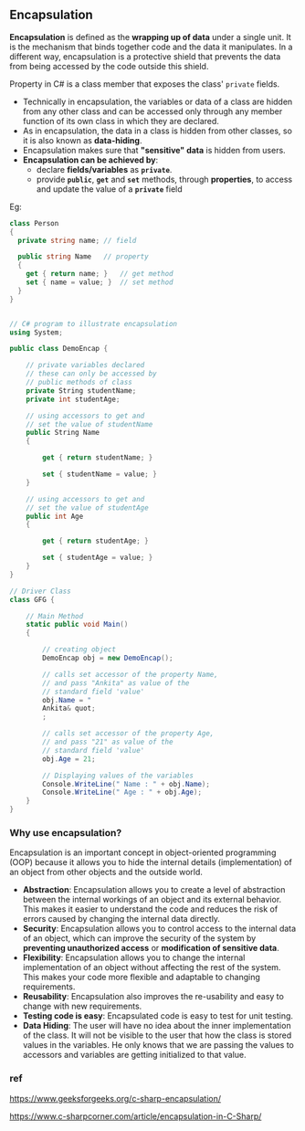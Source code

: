 ## Encapsulation

**Encapsulation** is defined as the **wrapping up of data** under a single unit. It is the mechanism that binds together code and the data it manipulates. In a different way, encapsulation is a protective shield that prevents the data from being accessed by the code outside this shield.

Property in C# is a class member that exposes the class' `private` fields. 

-   Technically in encapsulation, the variables or data of a class are hidden from any other class and can be accessed only through any member function of its own class in which they are declared.
-   As in encapsulation, the data in a class is hidden from other classes, so it is also known as **data-hiding**.
-   Encapsulation makes sure that **"sensitive" data** is hidden from users.
-   **Encapsulation can be achieved by**:
    - declare **fields/variables** as **`private`**.
    - provide **`public`**, **`get`** and **`set`** methods, through **properties**, to access and update the value of a **`private`** field

Eg:
```cs
class Person
{
  private string name; // field

  public string Name   // property
  {
    get { return name; }   // get method
    set { name = value; }  // set method
  }
}
```


```cs

// C# program to illustrate encapsulation
using System;

public class DemoEncap {

	// private variables declared
	// these can only be accessed by
	// public methods of class
	private String studentName;
	private int studentAge;

	// using accessors to get and
	// set the value of studentName
	public String Name
	{

		get { return studentName; }

		set { studentName = value; }
	}

	// using accessors to get and
	// set the value of studentAge
	public int Age
	{

		get { return studentAge; }

		set { studentAge = value; }
	}
}

// Driver Class
class GFG {

	// Main Method
	static public void Main()
	{

		// creating object
		DemoEncap obj = new DemoEncap();

		// calls set accessor of the property Name,
		// and pass "Ankita" as value of the
		// standard field 'value'
		obj.Name = "
		Ankita& quot;
		;

		// calls set accessor of the property Age,
		// and pass "21" as value of the
		// standard field 'value'
		obj.Age = 21;

		// Displaying values of the variables
		Console.WriteLine(" Name : " + obj.Name);
		Console.WriteLine(" Age : " + obj.Age);
	}
}


```

### Why use encapsulation?

Encapsulation is an important concept in object-oriented programming (OOP) because it allows you to hide the internal details (implementation) of an object from other objects and the outside world.

- **Abstraction**: Encapsulation allows you to create a level of abstraction between the internal workings of an object and its external behavior. This makes it easier to understand the code and reduces the risk of errors caused by changing the internal data directly.
- **Security**: Encapsulation allows you to control access to the internal data of an object, which can improve the security of the system by **preventing unauthorized access** or **modification of sensitive data**.
- **Flexibility**: Encapsulation allows you to change the internal implementation of an object without affecting the rest of the system. This makes your code more flexible and adaptable to changing requirements.
- **Reusability**: Encapsulation also improves the re-usability and easy to change with new requirements.
- **Testing code is easy**: Encapsulated code is easy to test for unit testing.
- **Data Hiding**: The user will have no idea about the inner implementation of the class. It will not be visible to the user that how the class is stored values in the variables. He only knows that we are passing the values to accessors and variables are getting initialized to that value.



### ref
https://www.geeksforgeeks.org/c-sharp-encapsulation/

https://www.c-sharpcorner.com/article/encapsulation-in-C-Sharp/

